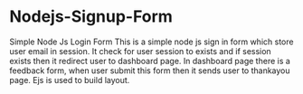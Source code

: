 # Nodejs-Signup-Form
Simple Node Js Login Form
This is a simple node js sign in form which store user email in session. It check for user session to exists and if session exists then it redirect 
user to dashboard page. In dashboard page there is a feedback form, when user submit this form then it sends user to thankayou page.
Ejs is used to build layout. 
